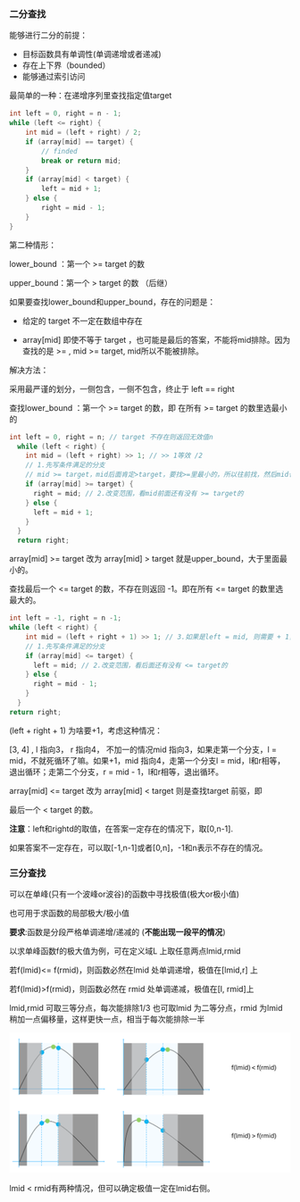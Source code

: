 ### 二分查找

能够进行二分的前提：

- 目标函数具有单调性(单调递增或者递减)
- 存在上下界（bounded）
- 能够通过索引访问

最简单的一种：在递增序列里查找指定值target

```c++
int left = 0, right = n - 1;
while (left <= right) {
    int mid = (left + right) / 2;
    if (array[mid] == target) {
        // finded
        break or return mid;
    }
    if (array[mid] < target) {
        left = mid + 1;
    } else {
        right = mid - 1;
    }
}
```

第二种情形：

lower_bound ：第一个 >= target 的数

upper_bound：第一个 > target 的数 （后继）

如果要查找lower_bound和upper_bound，存在的问题是：

* 给定的 target 不一定在数组中存在

* array[mid] 即使不等于 target ，也可能是最后的答案，不能将mid排除。因为查找的是 >= , mid >= target, mid所以不能被排除。

解决方法：

采用最严谨的划分，一侧包含，一侧不包含，终止于 left == right

查找lower_bound ：第一个 >= target 的数，即 在所有 >= target 的数里选最小的

```c++
int left = 0, right = n; // target 不存在则返回无效值n
  while (left < right) {
    int mid = (left + right) >> 1; // >> 1等效 /2
    // 1.先写条件满足的分支
    // mid >= target，mid后面肯定>target，要找>=里最小的，所以往前找，然后mid也不能排除 
    if (array[mid] >= target) {
      right = mid; // 2.改变范围，看mid前面还有没有 >= target的
    } else {
      left = mid + 1;
    }
  }
  return right;
```

array[mid] >= target 改为 array[mid] > target 就是upper_bound，大于里面最小的。

  

查找最后一个 <= target 的数，不存在则返回 -1。即在所有  <= target 的数里选最大的。

```c++
int left = -1, right = n -1;
while (left < right) {
    int mid = (left + right + 1) >> 1; // 3.如果是left = mid, 则需要 + 1，不然要死循环
    // 1.先写条件满足的分支
    if (array[mid] <= target) {
      left = mid; // 2.改变范围，看后面还有没有 <= target的
    } else {
      right = mid - 1;
    }
  }
return right;
```

(left + right + 1) 为啥要+1，考虑这种情况：

[3, 4] , l 指向3， r 指向4， 不加一的情况mid 指向3，如果走第一个分支，l = mid，不就死循环了嘛。如果+1，mid 指向4，走第一个分支l = mid，l和r相等，退出循环；走第二个分支，r = mid - 1，l和r相等，退出循环。

array[mid] <= target 改为 array[mid] < target 则是查找target 前驱，即 

最后一个 < target 的数。

**注意**：left和rightd的取值，在答案一定存在的情况下，取[0,n-1].

如果答案不一定存在，可以取[-1,n-1]或者[0,n]，-1和n表示不存在的情况。

### 三分查找

可以在单峰(只有一个波峰or波谷)的函数中寻找极值(极大or极小值)

也可用于求函数的局部极大/极小值

**要求**:函数是分段严格单调递增/递减的 (**不能出现一段平的情况**)

以求单峰函数f的极大值为例，可在定义域L 上取任意两点lmid,rmid

若f(lmid)<= f(rmid)，则函数必然在lmid 处单调递增，极值在[lmid,r] 上

若f(lmid)>f(rmid)，则函数必然在 rmid 处单调递减，极值在[l, rmid]上

lmid,rmid 可取三等分点，每次能排除1/3
也可取lmid 为二等分点，rmid 为lmid 稍加一点偏移量，这样更快一点，相当于每次能排除一半

![image-20240328101634942](.\二分查找.assets\image-20240328101634942.png)

lmid < rmid有两种情况，但可以确定极值一定在lmid右侧。